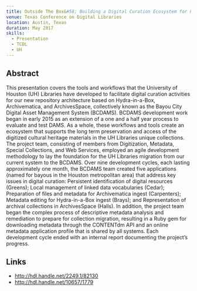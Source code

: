 ```yaml
---
title: Outside The Box&#58; Building a Digital Curation Ecosystem for Preservation and Access
venue: Texas Conference on Digital Libraries
location: Austin, Texas
duration: May 2017
skills:
  - Presentation
  - TCDL
  - UH
---
```


Abstract
-------

This presentation covers the tools and workflows that the University of Houston (UH) Libraries have developed to facilitate digital curation activities for our new repository architecture based on Hydra-in-a-Box, Archivematica, and ArchivesSpace, collectively known as the Bayou City Digital Asset Management System (BCDAMS). BCDAMS development work began in early 2015 as an extension of a one and a half year process to evaluate and test DAMS. As a whole, these workflows and tools create an ecosystem that supports the long term preservation and access of the digitized cultural heritage materials in the UH Libraries unique collections. The project team, consisting of members from Digitization, Metadata, Special Collections, and Web Services, employed an agile development methodology to lay the foundation for the UH Libraries migration from our current system to the BCDAMS. Over nine development cycles, each lasting approximately one month, the BCDAMS team created five applications (named for bayous in the Houston metropolitan area) that address key issues in digital curation: Persistent identification of digital resources (Greens); Local management of linked data vocabularies (Cedar); Preparation of files and metadata for Archivematica ingest (Carpenters); Metadata editing for Hydra-in-a-Box ingest (Brays); and Representation of archival collections in ArchivesSpace (Halls). In addition, the project team began the complex process of descriptive metadata analysis and remediation to prepare for collection migration, resulting in a Ruby gem for downloading metadata through the CONTENTdm API and an online metadata application profile that is shared by all systems. Each development cycle ended with an internal report documenting the project’s progress.


Links
----------

* <http://hdl.handle.net/2249.1/82130>
* <http://hdl.handle.net/10657/1779>
